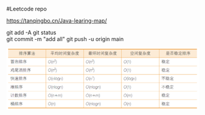 #Leetcode repo

https://tanqingbo.cn/Java-learing-map/

 git add -A
 git status     
 git commit -m "add all" 
 git push -u origin main

 
![Sort Summary](resources/sort_summary.png)
